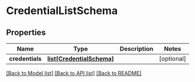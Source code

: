 # CredentialListSchema

## Properties
Name | Type | Description | Notes
------------ | ------------- | ------------- | -------------
**credentials** | [**list[CredentialSchema]**](CredentialSchema.md) |  | [optional] 

[[Back to Model list]](../README.md#documentation-for-models) [[Back to API list]](../README.md#documentation-for-api-endpoints) [[Back to README]](../README.md)



